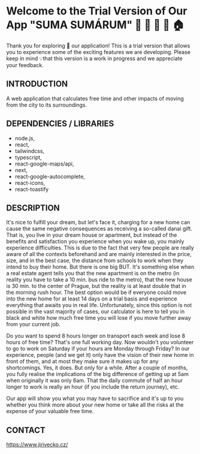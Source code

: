 # Welcome to the Trial Version of Our App "SUMA SUMÁRUM" 🌆 🚅 🏢 🚗 🏠

Thank you for exploring 🚀 our application! This is a trial version that allows you to experience some of the exciting features we are developing. Please keep in mind 💡that this version is a work in progress and we appreciate your feedback.

## INTRODUCTION

A web application that calculates free time and other impacts of moving from the city to its surroundings.

## DEPENDENCIES / LIBRARIES

- node.js,
- react,
- tailwindcss,
- typescript,
- react-google-maps/api,
- next,
- react-google-autocomplete,
- react-icons,
- react-toastify

## DESCRIPTION

It's nice to fulfill your dream, but let's face it, charging for a new home can cause the same negative consequences as receiving a so-called danai gift. That is, you live in your dream house or apartment, but instead of the benefits and satisfaction you experience when you wake up, you mainly experience difficulties. This is due to the fact that very few people are really aware of all the contexts beforehand and are mainly interested in the price, size, and in the best case, the distance from schools to work when they intend to buy their home. But there is one big BUT. It's something else when a real estate agent tells you that the new apartment is on the metro (in reality you have to take a 10 min. bus ride to the metro), that the new house is 30 min. to the center of Prague, but the reality is at least double that in the morning rush hour. The best option would be if everyone could move into the new home for at least 14 days on a trial basis and experience everything that awaits you in real life. Unfortunately, since this option is not possible in the vast majority of cases, our calculator is here to tell you in black and white how much free time you will lose if you move further away from your current job.

Do you want to spend 8 hours longer on transport each week and lose 8 hours of free time? That's one full working day. Now wouldn't you volunteer to go to work on Saturday if your hours are Monday through Friday? In our experience, people (and we get it) only have the vision of their new home in front of them, and at most they make sure it makes up for any shortcomings. Yes, it does. But only for a while. After a couple of months, you fully realise the implications of the big difference of getting up at 5am when originally it was only 6am. That the daily commute of half an hour longer to work is really an hour (if you include the return journey), etc. 

Our app will show you what you may have to sacrifice and it's up to you whether you think more about your new home or take all the risks at the expense of your valuable free time.

## CONTACT

https://www.jirivecko.cz/
